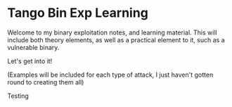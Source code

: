 # Tango Bin Exp Learning

Welcome to my binary exploitation notes, and learning material. This will include both theory elements, as well as a practical element to it, such as a vulnerable binary.

Let's get into it!

\(Examples will be included for each type of attack, I just haven't gotten round to creating them all\)

Testing

